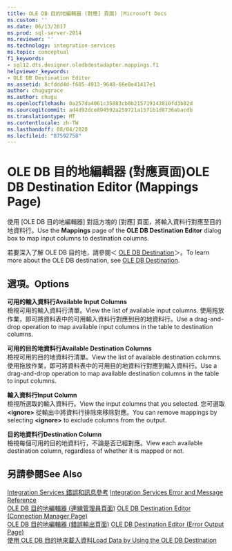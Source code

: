```yaml
---
title: OLE DB 目的地編輯器 (對應] 頁面) |Microsoft Docs
ms.custom: ''
ms.date: 06/13/2017
ms.prod: sql-server-2014
ms.reviewer: ''
ms.technology: integration-services
ms.topic: conceptual
f1_keywords:
- sql12.dts.designer.oledbdestadapter.mappings.f1
helpviewer_keywords:
- OLE DB Destination Editor
ms.assetid: 8cfddd4d-f605-4913-9648-66e8e41417e1
author: chugugrace
ms.author: chugu
ms.openlocfilehash: 0a257da4061c35883cb0b215719143810fd3b82d
ms.sourcegitcommit: ad4d92dce894592a259721a1571b1d8736abacdb
ms.translationtype: MT
ms.contentlocale: zh-TW
ms.lasthandoff: 08/04/2020
ms.locfileid: "87592758"
---
```

# <a name="ole-db-destination-editor-mappings-page"></a><span data-ttu-id="01e62-102">OLE DB 目的地編輯器 (對應頁面)</span><span class="sxs-lookup"><span data-stu-id="01e62-102">OLE DB Destination Editor (Mappings Page)</span></span>
  <span data-ttu-id="01e62-103">使用 [OLE DB 目的地編輯器]  對話方塊的 [對應]  頁面，將輸入資料行對應至目的地資料行。</span><span class="sxs-lookup"><span data-stu-id="01e62-103">Use the **Mappings** page of the **OLE DB Destination Editor** dialog box to map input columns to destination columns.</span></span>  
  
 <span data-ttu-id="01e62-104">若要深入了解 OLE DB 目的地，請參閱＜ [OLE DB Destination](data-flow/ole-db-destination.md)＞。</span><span class="sxs-lookup"><span data-stu-id="01e62-104">To learn more about the OLE DB destination, see [OLE DB Destination](data-flow/ole-db-destination.md).</span></span>  
  
## <a name="options"></a><span data-ttu-id="01e62-105">選項。</span><span class="sxs-lookup"><span data-stu-id="01e62-105">Options</span></span>  
 <span data-ttu-id="01e62-106">**可用的輸入資料行**</span><span class="sxs-lookup"><span data-stu-id="01e62-106">**Available Input Columns**</span></span>  
 <span data-ttu-id="01e62-107">檢視可用的輸入資料行清單。</span><span class="sxs-lookup"><span data-stu-id="01e62-107">View the list of available input columns.</span></span> <span data-ttu-id="01e62-108">使用拖放作業，即可將資料表中的可用輸入資料行對應到目的地資料行。</span><span class="sxs-lookup"><span data-stu-id="01e62-108">Use a drag-and-drop operation to map available input columns in the table to destination columns.</span></span>  
  
 <span data-ttu-id="01e62-109">**可用的目的地資料行**</span><span class="sxs-lookup"><span data-stu-id="01e62-109">**Available Destination Columns**</span></span>  
 <span data-ttu-id="01e62-110">檢視可用的目的地資料行清單。</span><span class="sxs-lookup"><span data-stu-id="01e62-110">View the list of available destination columns.</span></span> <span data-ttu-id="01e62-111">使用拖放作業，即可將資料表中的可用目的地資料行對應到輸入資料行。</span><span class="sxs-lookup"><span data-stu-id="01e62-111">Use a drag-and-drop operation to map available destination columns in the table to input columns.</span></span>  
  
 <span data-ttu-id="01e62-112">**輸入資料行**</span><span class="sxs-lookup"><span data-stu-id="01e62-112">**Input Column**</span></span>  
 <span data-ttu-id="01e62-113">檢視所選取的輸入資料行。</span><span class="sxs-lookup"><span data-stu-id="01e62-113">View the input columns that you selected.</span></span> <span data-ttu-id="01e62-114">您可選取 **\<ignore>** 從輸出中將資料行排除來移除對應。</span><span class="sxs-lookup"><span data-stu-id="01e62-114">You can remove mappings by selecting **\<ignore>** to exclude columns from the output.</span></span>  
  
 <span data-ttu-id="01e62-115">**目的地資料行**</span><span class="sxs-lookup"><span data-stu-id="01e62-115">**Destination Column**</span></span>  
 <span data-ttu-id="01e62-116">檢視每個可用的目的地資料行，不論是否已經對應。</span><span class="sxs-lookup"><span data-stu-id="01e62-116">View each available destination column, regardless of whether it is mapped or not.</span></span>  
  
## <a name="see-also"></a><span data-ttu-id="01e62-117">另請參閱</span><span class="sxs-lookup"><span data-stu-id="01e62-117">See Also</span></span>  
 <span data-ttu-id="01e62-118">[Integration Services 錯誤和訊息參考](../../2014/integration-services/integration-services-error-and-message-reference.md) </span><span class="sxs-lookup"><span data-stu-id="01e62-118">[Integration Services Error and Message Reference](../../2014/integration-services/integration-services-error-and-message-reference.md) </span></span>  
 <span data-ttu-id="01e62-119">[OLE DB 目的地編輯器 &#40;連線管理員頁面&#41;](../../2014/integration-services/ole-db-destination-editor-connection-manager-page.md) </span><span class="sxs-lookup"><span data-stu-id="01e62-119">[OLE DB Destination Editor &#40;Connection Manager Page&#41;](../../2014/integration-services/ole-db-destination-editor-connection-manager-page.md) </span></span>  
 <span data-ttu-id="01e62-120">[OLE DB 目的地編輯器 &#40;錯誤輸出頁面&#41;](../../2014/integration-services/ole-db-destination-editor-error-output-page.md) </span><span class="sxs-lookup"><span data-stu-id="01e62-120">[OLE DB Destination Editor &#40;Error Output Page&#41;](../../2014/integration-services/ole-db-destination-editor-error-output-page.md) </span></span>  
 [<span data-ttu-id="01e62-121">使用 OLE DB 目的地來載入資料</span><span class="sxs-lookup"><span data-stu-id="01e62-121">Load Data by Using the OLE DB Destination</span></span>](data-flow/load-data-by-using-the-ole-db-destination.md)  
  
  
